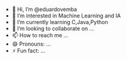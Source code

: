 - 👋 Hi, I’m @eduardovemba
- 👀 I’m interested in Machine Learning and IA
- 🌱 I’m currently learning C,Java,Python
- 💞️ I’m looking to collaborate on ...
- 📫 How to reach me ...
- 😄 Pronouns: ...
- ⚡ Fun fact: ...

<!---
eduardovemba/eduardovemba is a ✨ special ✨ repository because its `README.md` (this file) appears on your GitHub profile.
You can click the Preview link to take a look at your changes.
--->
